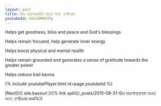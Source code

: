 ```yaml
---
layout: post
title: ਓਮ ਸਹਾਸਰਜੀਤੇ ਨਮਹ ੧੦੮ ਟਾਇਮਸ
youtubeId: HSoIBM0KYRg
---
```

 
 
Helps get goodness, bliss and peace and God's blessings
 
Helps remain focused, help generate inner energy 
 
Helps boost physical and mental health 
 
Helps remain grounded and generates a sense of gratitude towards the greater power 
 
Helps reduce bad karma
 
 
 
 


{% include youtubePlayer.html id=page.youtubeId %}
 
[Next]({{ site.baseurl }}{% link  split2/_posts/2015-08-31-ਓਮ ਸਮਾਵਰਤਾਯਾ ਨਮਹ ੧੦੮ ਟਾਇਮਸ.md%})
 
